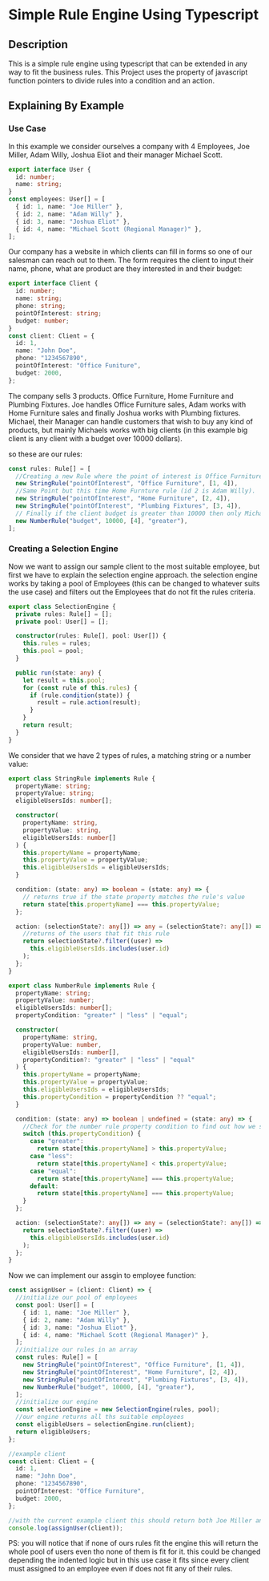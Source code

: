 # Simple Rule Engine Using Typescript

## Description

This is a simple rule engine using typescript that can be extended in any way to fit the business rules. This Project uses the property of javascript function pointers to divide rules into a condition and an action.

## Explaining By Example

### Use Case

In this example we consider ourselves a company with 4 Employees, Joe Miller, Adam Willy, Joshua Eliot and their manager Michael Scott.

```typescript
export interface User {
  id: number;
  name: string;
}
const employees: User[] = [
  { id: 1, name: "Joe Miller" },
  { id: 2, name: "Adam Willy" },
  { id: 3, name: "Joshua Eliot" },
  { id: 4, name: "Michael Scott (Regional Manager)" },
];
```

Our company has a website in which clients can fill in forms so one of our salesman can reach out to them. The form requires the client to input their name, phone, what are product are they interested in and their budget:

```typescript
export interface Client {
  id: number;
  name: string;
  phone: string;
  pointOfInterest: string;
  budget: number;
}
const client: Client = {
  id: 1,
  name: "John Doe",
  phone: "1234567890",
  pointOfInterest: "Office Funiture",
  budget: 2000,
};
```

The company sells 3 products. Office Furniture, Home Furniture and Plumbing Fixtures. Joe handles Office Furniture sales, Adam works with Home Furniture sales and finally Joshua works with Plumbing fixtures. Michael, their Manager can handle customers that wish to buy any kind of products, but mainly Michaels works with big clients (in this example big client is any client with a budget over 10000 dollars).

so these are our rules:

```typescript
const rules: Rule[] = [
  //Creating a new Rule where the point of interest is Office Furniture then Both Joe Miller(id = 1) and Michael Scott(id = 4) can work with them
  new StringRule("pointOfInterest", "Office Furniture", [1, 4]),
  //Same Point but this time Home Furnture rule (id 2 is Adam Willy).
  new StringRule("pointOfInterest", "Home Furniture", [2, 4]),
  new StringRule("pointOfInterest", "Plumbing Fixtures", [3, 4]),
  // Finally if the client budget is greater than 10000 then only Michael can work with them.
  new NumberRule("budget", 10000, [4], "greater"),
];
```

### Creating a Selection Engine

Now we want to assign our sample client to the most suitable employee, but first we have to explain the selection engine approach. the selection engine works by taking a pool of Employees (this can be changed to whatever suits the use case) and filters out the Employees that do not fit the rules criteria.

```typescript
export class SelectionEngine {
  private rules: Rule[] = [];
  private pool: User[] = [];

  constructor(rules: Rule[], pool: User[]) {
    this.rules = rules;
    this.pool = pool;
  }

  public run(state: any) {
    let result = this.pool;
    for (const rule of this.rules) {
      if (rule.condition(state)) {
        result = rule.action(result);
      }
    }
    return result;
  }
}
```

We consider that we have 2 types of rules, a matching string or a number value:

```typescript
export class StringRule implements Rule {
  propertyName: string;
  propertyValue: string;
  eligibleUsersIds: number[];

  constructor(
    propertyName: string,
    propertyValue: string,
    eligibleUsersIds: number[]
  ) {
    this.propertyName = propertyName;
    this.propertyValue = propertyValue;
    this.eligibleUsersIds = eligibleUsersIds;
  }

  condition: (state: any) => boolean = (state: any) => {
    // returns true if the state property matches the rule's value
    return state[this.propertyName] === this.propertyValue;
  };

  action: (selectionState?: any[]) => any = (selectionState?: any[]) => {
    //returns of the users that fit this rule
    return selectionState?.filter((user) =>
      this.eligibleUsersIds.includes(user.id)
    );
  };
}

export class NumberRule implements Rule {
  propertyName: string;
  propertyValue: number;
  eligibleUsersIds: number[];
  propertyCondition: "greater" | "less" | "equal";

  constructor(
    propertyName: string,
    propertyValue: number,
    eligibleUsersIds: number[],
    propertyCondition?: "greater" | "less" | "equal"
  ) {
    this.propertyName = propertyName;
    this.propertyValue = propertyValue;
    this.eligibleUsersIds = eligibleUsersIds;
    this.propertyCondition = propertyCondition ?? "equal";
  }

  condition: (state: any) => boolean | undefined = (state: any) => {
    //Check for the number rule property condition to find out how we should compare our value and property accordingly
    switch (this.propertyCondition) {
      case "greater":
        return state[this.propertyName] > this.propertyValue;
      case "less":
        return state[this.propertyName] < this.propertyValue;
      case "equal":
        return state[this.propertyName] === this.propertyValue;
      default:
        return state[this.propertyName] === this.propertyValue;
    }
  };

  action: (selectionState?: any[]) => any = (selectionState?: any[]) => {
    return selectionState?.filter((user) =>
      this.eligibleUsersIds.includes(user.id)
    );
  };
}
```

Now we can implement our assgin to employee function:

```typescript
const assignUser = (client: Client) => {
  //initialize our pool of employees
  const pool: User[] = [
    { id: 1, name: "Joe Miller" },
    { id: 2, name: "Adam Willy" },
    { id: 3, name: "Joshua Eliot" },
    { id: 4, name: "Michael Scott (Regional Manager)" },
  ];
  //initialize our rules in an array
  const rules: Rule[] = [
    new StringRule("pointOfInterest", "Office Furniture", [1, 4]),
    new StringRule("pointOfInterest", "Home Furniture", [2, 4]),
    new StringRule("pointOfInterest", "Plumbing Fixtures", [3, 4]),
    new NumberRule("budget", 10000, [4], "greater"),
  ];
  //initialize our engine
  const selectionEngine = new SelectionEngine(rules, pool);
  //our engine returns all ths suitable employees
  const eligibleUsers = selectionEngine.run(client);
  return eligibleUsers;
};

//example client
const client: Client = {
  id: 1,
  name: "John Doe",
  phone: "1234567890",
  pointOfInterest: "Office Furniture",
  budget: 2000,
};

//with the current example client this should return both Joe Miller and Michael Scott
console.log(assignUser(client));
```

PS: you will notice that if none of ours rules fit the engine this will return the whole pool of users even tho none of them is fit for it. this could be changed depending the indented logic but in this use case it fits since every client must assigned to an employee even if does not fit any of their rules.